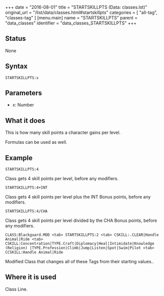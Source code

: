 +++
date = "2016-08-01"
title = "STARTSKILLPTS (Data: classes.lst)"
original_url = "/list/data/classes.html#startskillpts"
categories = [ "all-tag", "classes-tag" ]
[menu.main]
    name = "STARTSKILLPTS"
    parent = "data_classes"
    identifier = "data_classes_STARTSKILLPTS"
+++

## Status

None

## Syntax

`STARTSKILLPTS:x`

## Parameters

-   x: Number



What it does
------------

This is how many skill points a character gains per level.

Formulas can be used as well.

Example
-------

`STARTSKILLPTS:4`

Class gets 4 skill points per level, before any modifiers.

`STARTSKILLPTS:4+INT`

Class gets 4 skill points per level plus the INT Bonus points, before
any modifiers.

`STARTSKILLPTS:4/CHA`

Class gets 4 skill points per level divided by the CHA Bonus points,
before any modifiers.

`CLASS:Blackguard.MOD <tab> STARTSKILLPTS:2 <tab> CSKILL:.CLEAR|Handle Animal|Ride <tab> CSKILL:Concentration|TYPE.Craft|Diplomacy|Heal|Intimidate|Knowledge (Religion) |TYPE.Profession|Climb|Jump|Listen|Spot|Swim|Pilot <tab> CCSKILL:Handle Animal|Ride`

Modified Class that changes all of these Tags from their starting
values..

Where it is used
----------------

Class Line.

